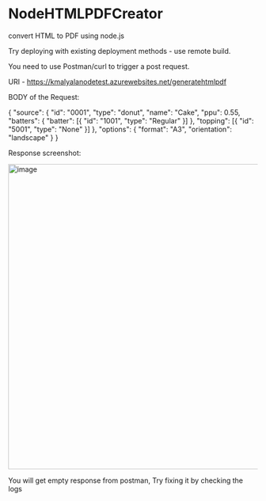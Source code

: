 # NodeHTMLPDFCreator
convert HTML to PDF using node.js

Try deploying with existing deployment methods - use remote build.

You need to use Postman/curl to trigger a post request.

URI -  https://kmalyalanodetest.azurewebsites.net/generatehtmlpdf

BODY of the Request:

{
	"source": {
		"id": "0001",
		"type": "donut",
		"name": "Cake",
		"ppu": 0.55,
		"batters": {
			"batter": [{
				"id": "1001",
				"type": "Regular"
			}]
		},
		"topping": [{
			"id": "5001",
			"type": "None"
		}]
	},
	"options": {
		"format": "A3",
		"orientation": "landscape"
	}
}

Response screenshot:

<img width="617" alt="image" src="https://user-images.githubusercontent.com/84483984/170003122-ef7e7b65-3ebd-4473-8daf-c8c8162d7e42.png">

You will get empty response from postman, Try fixing it by checking the logs
